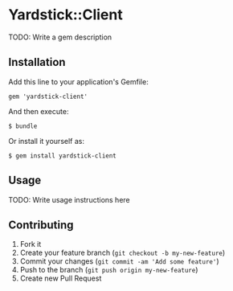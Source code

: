 # Yardstick::Client

TODO: Write a gem description

## Installation

Add this line to your application's Gemfile:

    gem 'yardstick-client'

And then execute:

    $ bundle

Or install it yourself as:

    $ gem install yardstick-client

## Usage

TODO: Write usage instructions here

## Contributing

1. Fork it
2. Create your feature branch (`git checkout -b my-new-feature`)
3. Commit your changes (`git commit -am 'Add some feature'`)
4. Push to the branch (`git push origin my-new-feature`)
5. Create new Pull Request
